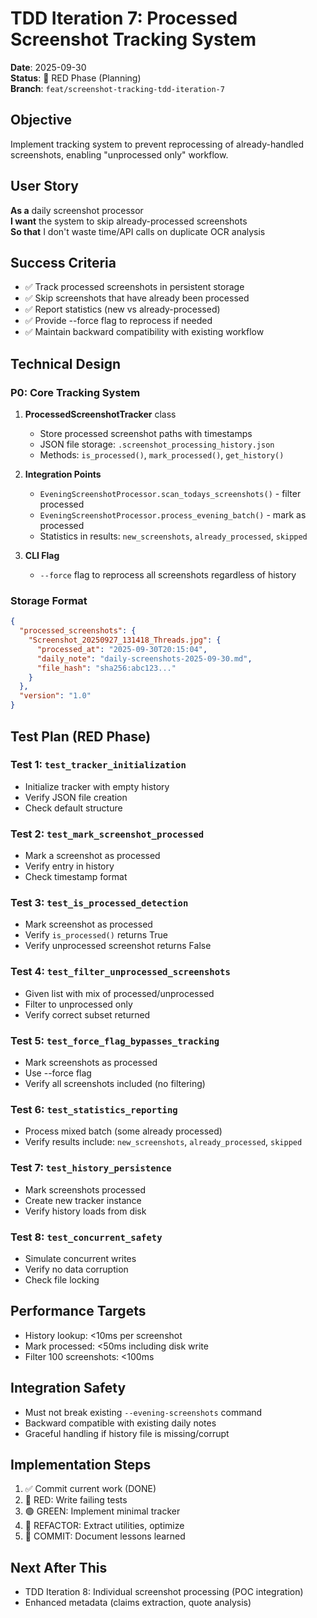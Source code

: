 # TDD Iteration 7: Processed Screenshot Tracking System

**Date**: 2025-09-30  
**Status**: 🔴 RED Phase (Planning)  
**Branch**: `feat/screenshot-tracking-tdd-iteration-7`

## Objective
Implement tracking system to prevent reprocessing of already-handled screenshots, enabling "unprocessed only" workflow.

## User Story
**As a** daily screenshot processor  
**I want** the system to skip already-processed screenshots  
**So that** I don't waste time/API calls on duplicate OCR analysis

## Success Criteria
- ✅ Track processed screenshots in persistent storage
- ✅ Skip screenshots that have already been processed
- ✅ Report statistics (new vs already-processed)
- ✅ Provide --force flag to reprocess if needed
- ✅ Maintain backward compatibility with existing workflow

## Technical Design

### P0: Core Tracking System
1. **ProcessedScreenshotTracker** class
   - Store processed screenshot paths with timestamps
   - JSON file storage: `.screenshot_processing_history.json`
   - Methods: `is_processed()`, `mark_processed()`, `get_history()`

2. **Integration Points**
   - `EveningScreenshotProcessor.scan_todays_screenshots()` - filter processed
   - `EveningScreenshotProcessor.process_evening_batch()` - mark as processed
   - Statistics in results: `new_screenshots`, `already_processed`, `skipped`

3. **CLI Flag**
   - `--force` flag to reprocess all screenshots regardless of history

### Storage Format
```json
{
  "processed_screenshots": {
    "Screenshot_20250927_131418_Threads.jpg": {
      "processed_at": "2025-09-30T20:15:04",
      "daily_note": "daily-screenshots-2025-09-30.md",
      "file_hash": "sha256:abc123..."
    }
  },
  "version": "1.0"
}
```

## Test Plan (RED Phase)

### Test 1: `test_tracker_initialization`
- Initialize tracker with empty history
- Verify JSON file creation
- Check default structure

### Test 2: `test_mark_screenshot_processed`
- Mark a screenshot as processed
- Verify entry in history
- Check timestamp format

### Test 3: `test_is_processed_detection`
- Mark screenshot as processed
- Verify `is_processed()` returns True
- Verify unprocessed screenshot returns False

### Test 4: `test_filter_unprocessed_screenshots`
- Given list with mix of processed/unprocessed
- Filter to unprocessed only
- Verify correct subset returned

### Test 5: `test_force_flag_bypasses_tracking`
- Mark screenshots as processed
- Use --force flag
- Verify all screenshots included (no filtering)

### Test 6: `test_statistics_reporting`
- Process mixed batch (some already processed)
- Verify results include: `new_screenshots`, `already_processed`, `skipped`

### Test 7: `test_history_persistence`
- Mark screenshots processed
- Create new tracker instance
- Verify history loads from disk

### Test 8: `test_concurrent_safety`
- Simulate concurrent writes
- Verify no data corruption
- Check file locking

## Performance Targets
- History lookup: <10ms per screenshot
- Mark processed: <50ms including disk write
- Filter 100 screenshots: <100ms

## Integration Safety
- Must not break existing `--evening-screenshots` command
- Backward compatible with existing daily notes
- Graceful handling if history file is missing/corrupt

## Implementation Steps
1. ✅ Commit current work (DONE)
2. 🔴 RED: Write failing tests
3. 🟢 GREEN: Implement minimal tracker
4. 🔵 REFACTOR: Extract utilities, optimize
5. 📝 COMMIT: Document lessons learned

## Next After This
- TDD Iteration 8: Individual screenshot processing (POC integration)
- Enhanced metadata (claims extraction, quote analysis)
